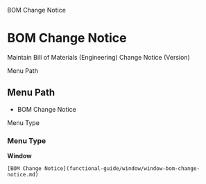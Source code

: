 
BOM Change Notice
# BOM Change Notice


Maintain Bill of Materials (Engineering) Change Notice (Version)

Menu Path
## Menu Path



- BOM Change Notice

Menu Type
### Menu Type

**Window**


```
[BOM Change Notice](functional-guide/window/window-bom-change-notice.md)
```